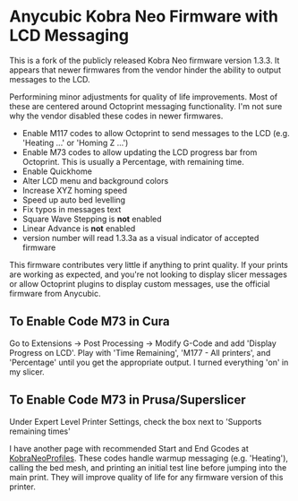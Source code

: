 # Anycubic Kobra Neo Firmware with LCD Messaging

This is a fork of the publicly released Kobra Neo firmware version 1.3.3. It appears that newer firmwares from the vendor hinder the ability to output messages to the LCD.

Performining minor adjustments for quality of life improvements. Most of these are centered around Octoprint messaging functionality. I'm not sure why the vendor disabled these codes in newer firmwares.

- Enable M117 codes to allow Octoprint to send messages to the LCD (e.g. 'Heating ...' or 'Homing Z ...')
- Enable M73 codes to allow updating the LCD progress bar from Octoprint. This is usually a Percentage, with remaining time.
- Enable Quickhome
- Alter LCD menu and background colors
- Increase XYZ homing speed
- Speed up auto bed levelling
- Fix typos in messages text
- Square Wave Stepping is **not** enabled
- Linear Advance is **not** enabled
- version number will read 1.3.3a as a visual indicator of accepted firmware

This firmware contributes very little if anything to print quality.  If your prints are working as expected, and you're not looking to display slicer messages or allow Octoprint plugins to display custom messages, use the official firmware from Anycubic. 

## To Enable Code M73 in Cura
Go to Extensions -> Post Processing -> Modify G-Code and add 'Display Progress on LCD'.  Play with 'Time Remaining', 'M177 - All printers', and 'Percentage' until you get the appropriate output.  I turned everything 'on' in my slicer.

## To Enable Code M73 in Prusa/Superslicer
Under Expert Level Printer Settings, check the box next to 'Supports remaining times'

I have another page with recommended Start and End Gcodes at [KobraNeoProfiles](https://https://github.com/sclebo05/KobraNeoProfiles). These codes handle warmup messaging (e.g. 'Heating'), calling the bed mesh, and printing an initial test line before jumping into the main print. They will improve quality of life for any firmware version of this printer.